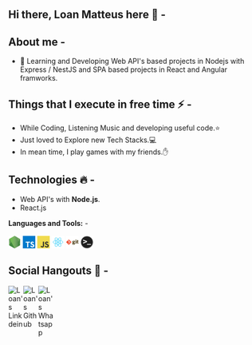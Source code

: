 ## Hi there, Loan Matteus here 👋 -

## About me -
- 🚀 Learning and Developing Web API's based projects in Nodejs with Express / NestJS and SPA based projects in React and Angular framworks.

## Things that I execute in free time ⚡ -  
  - While Coding, Listening Music and developing useful code.⭐️
  - Just loved to Explore new Tech Stacks.💻
  - In mean time, I play games with my friends.✋ 

## Technologies :fire: -
- Web API's with **Node.js**.
- React.js

**Languages and Tools:** -
</br>
</br>
<code><img height="25" src="https://raw.githubusercontent.com/github/explore/80688e429a7d4ef2fca1e82350fe8e3517d3494d/topics/nodejs/nodejs.png"></code>
<code><img height="25" src="https://raw.githubusercontent.com/github/explore/80688e429a7d4ef2fca1e82350fe8e3517d3494d/topics/typescript/typescript.png"></code>
<code><img height="25" src="https://raw.githubusercontent.com/github/explore/80688e429a7d4ef2fca1e82350fe8e3517d3494d/topics/javascript/javascript.png"></code>
<code><img height="25" src="https://raw.githubusercontent.com/github/explore/80688e429a7d4ef2fca1e82350fe8e3517d3494d/topics/react/react.png"></code>
<code><img height="25" src="https://raw.githubusercontent.com/github/explore/80688e429a7d4ef2fca1e82350fe8e3517d3494d/topics/git/git.png"></code>
<code><img height="25" src="https://raw.githubusercontent.com/github/explore/80688e429a7d4ef2fca1e82350fe8e3517d3494d/topics/terminal/terminal.png"></code>

<!--
## Main Repositories -
- [Applicativo de Menu de Pratos](https://github.com/loanmatteusz/Menu-App)
- [Applicativo de busca de Filmes com Classificação](https://github.com/loanmatteusz/movie-app)
- [Backend E-commerce usando Nest Framework](https://github.com/matheusjustino/ecommerce-backend)
- [Projeto do Capítulo#02 do bootcamp da Rocketseat](https://github.com/loanmatteusz/rentalx)
- [User Authentication](https://github.com/loanmatteusz/AuthUsuarios)
- [Alura Quiz: Perguntas sobre a série Supernatural](https://github.com/loanmatteusz/AluraQuiz)
- [Conversor de Binário pra Decimal](https://github.com/loanmatteusz/Bin2Dec)
-->

## Social Hangouts 💬 -
<a href="https://www.linkedin.com/in/loanmatteusz/">
  <img align="left" alt="Loan's Linkdein" width="30px" src="https://cdn.jsdelivr.net/npm/simple-icons@v3/icons/linkedin.svg" />
</a>
<a href="https://github.com/loanmatteusz">
  <img align="left" alt="Loan's Github" width="30px" src="https://cdn.jsdelivr.net/npm/simple-icons@v3/icons/github.svg" />
</a>
<a href="https://api.whatsapp.com/send/?phone=5583991038623&text&type=phone_number&app_absent=0">
  <img align="left" alt="Loan's Whatsapp" width="30px" src="https://cdn.jsdelivr.net/npm/simple-icons@v3/icons/whatsapp.svg" />
</a>
<br>
<!--
## Main Repositories on moment -
<a href="https://github.com/loanmatteusz/meat-api">
  <img align="left" src="https://github-readme-stats.vercel.app/api/pin/?username=loanmatteusz&repo=meat-api" />
</a>
<a href="https://github.com/loanmatteusz/nest-api">
  <img align="left" src="https://github-readme-stats.vercel.app/api/pin/?username=loanmatteusz&repo=nest-api" />
</a>
-->
<!--
**loanmatteusz/loanmatteusz** is a ✨ _special_ ✨ repository because its `README.md` (this file) appears on your GitHub profile.

Here are some ideas to get you started:

- 🔭 I’m currently working on ...
- 🌱 I’m currently learning ...
- 👯 I’m looking to collaborate on ...
- 🤔 I’m looking for help with ...
- 💬 Ask me about ...
- 📫 How to reach me: ...
- 😄 Pronouns: ...
- ⚡ Fun fact: ...
-->
